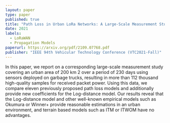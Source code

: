 ```yaml
---
layout: paper
type: paper
published: true
title: "Path Loss in Urban LoRa Networks: A Large-Scale Measurement Study"
date: 2021
labels:
  - LoRaWAN
  - Propagation Models
paperurl: https://arxiv.org/pdf/2109.07768.pdf
publisher: "IEEE 94th Vehicular Technology Conference (VTC2021-Fall)"
---
```

 In this paper, we report on a corresponding large-scale measurement study covering an urban area of 200 km 2 over a period of 230 days using sensors deployed on garbage trucks, resulting in more than 112 thousand high-quality samples for received packet power. Using this data, we compare eleven previously proposed path loss models and additionally provide new coefficients for the Log-distance model. Our results reveal that the Log-distance model and other well-known empirical models such as Okumura or Winner+ provide reasonable estimations in an urban environment, and terrain based models such as ITM or ITWOM have no advantages.